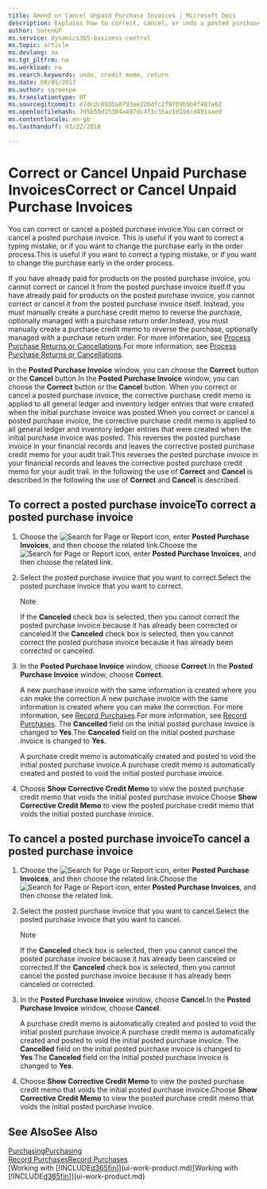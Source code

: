 ```yaml
---
title: Amend or Cancel Unpaid Purchase Invoices | Microsoft Docs
description: Explains how to correct, cancel, or undo a posted purchase invoice and automatically create a purchase credit memo.
author: SorenGP
ms.service: dynamics365-business-central
ms.topic: article
ms.devlang: na
ms.tgt_pltfrm: na
ms.workload: na
ms.search.keywords: undo, credit memo, return
ms.date: 08/01/2017
ms.author: sgroespe
ms.translationtype: HT
ms.sourcegitcommit: e7dcdc0935a8793ae226dfc2f9709b5b8f487a62
ms.openlocfilehash: 7d5b59d15304a497dc4f3c35ac1d19dcd491aaed
ms.contentlocale: en-gb
ms.lasthandoff: 03/22/2018

---
```

# <a name="correct-or-cancel-unpaid-purchase-invoices"></a><span data-ttu-id="0fd9e-103">Correct or Cancel Unpaid Purchase Invoices</span><span class="sxs-lookup"><span data-stu-id="0fd9e-103">Correct or Cancel Unpaid Purchase Invoices</span></span>
<span data-ttu-id="0fd9e-104">You can correct or cancel a posted purchase invoice.</span><span class="sxs-lookup"><span data-stu-id="0fd9e-104">You can correct or cancel a posted purchase invoice.</span></span> <span data-ttu-id="0fd9e-105">This is useful if you want to correct a typing mistake, or if you want to change the purchase early in the order process.</span><span class="sxs-lookup"><span data-stu-id="0fd9e-105">This is useful if you want to correct a typing mistake, or if you want to change the purchase early in the order process.</span></span>

<span data-ttu-id="0fd9e-106">If you have already paid for products on the posted purchase invoice, you cannot correct or cancel it from the posted purchase invoice itself.</span><span class="sxs-lookup"><span data-stu-id="0fd9e-106">If you have already paid for products on the posted purchase invoice, you cannot correct or cancel it from the posted purchase invoice itself.</span></span> <span data-ttu-id="0fd9e-107">Instead, you must manually create a purchase credit memo to reverse the purchase, optionally managed with a purchase return order.</span><span class="sxs-lookup"><span data-stu-id="0fd9e-107">Instead, you must manually create a purchase credit memo to reverse the purchase, optionally managed with a purchase return order.</span></span> <span data-ttu-id="0fd9e-108">For more information, see [Process Purchase Returns or Cancellations](purchasing-how-process-purchase-returns-cancellations.md).</span><span class="sxs-lookup"><span data-stu-id="0fd9e-108">For more information, see [Process Purchase Returns or Cancellations](purchasing-how-process-purchase-returns-cancellations.md).</span></span>

<span data-ttu-id="0fd9e-109">In the **Posted Purchase Invoice** window, you can choose the **Correct** button or the **Cancel** button.</span><span class="sxs-lookup"><span data-stu-id="0fd9e-109">In the **Posted Purchase Invoice** window, you can choose the **Correct** button or the **Cancel** button.</span></span> <span data-ttu-id="0fd9e-110">When you correct or cancel a posted purchase invoice, the corrective purchase credit memo is applied to all general ledger and inventory ledger entries that were created when the initial purchase invoice was posted.</span><span class="sxs-lookup"><span data-stu-id="0fd9e-110">When you correct or cancel a posted purchase invoice, the corrective purchase credit memo is applied to all general ledger and inventory ledger entries that were created when the initial purchase invoice was posted.</span></span> <span data-ttu-id="0fd9e-111">This reverses the posted purchase invoice in your financial records and leaves the corrective posted purchase credit memo for your audit trail.</span><span class="sxs-lookup"><span data-stu-id="0fd9e-111">This reverses the posted purchase invoice in your financial records and leaves the corrective posted purchase credit memo for your audit trail.</span></span> <span data-ttu-id="0fd9e-112">In the following the use of **Correct** and **Cancel** is described.</span><span class="sxs-lookup"><span data-stu-id="0fd9e-112">In the following the use of **Correct** and **Cancel** is described.</span></span>

## <a name="to-correct-a-posted-purchase-invoice"></a><span data-ttu-id="0fd9e-113">To correct a posted purchase invoice</span><span class="sxs-lookup"><span data-stu-id="0fd9e-113">To correct a posted purchase invoice</span></span>
1. <span data-ttu-id="0fd9e-114">Choose the ![Search for Page or Report](media/ui-search/search_small.png "Search for Page or Report icon") icon, enter **Posted Purchase Invoices**, and then choose the related link.</span><span class="sxs-lookup"><span data-stu-id="0fd9e-114">Choose the ![Search for Page or Report](media/ui-search/search_small.png "Search for Page or Report icon") icon, enter **Posted Purchase Invoices**, and then choose the related link.</span></span>  
2. <span data-ttu-id="0fd9e-115">Select the posted purchase invoice that you want to correct.</span><span class="sxs-lookup"><span data-stu-id="0fd9e-115">Select the posted purchase invoice that you want to correct.</span></span>  

    > [!NOTE]  
    >   <span data-ttu-id="0fd9e-116">If the **Canceled** check box is selected, then you cannot correct the posted purchase invoice because it has already been corrected or canceled.</span><span class="sxs-lookup"><span data-stu-id="0fd9e-116">If the **Canceled** check box is selected, then you cannot correct the posted purchase invoice because it has already been corrected or canceled.</span></span>
3. <span data-ttu-id="0fd9e-117">In the **Posted Purchase Invoice** window, choose **Correct**.</span><span class="sxs-lookup"><span data-stu-id="0fd9e-117">In the **Posted Purchase Invoice** window, choose **Correct**.</span></span>

    <span data-ttu-id="0fd9e-118">A new purchase invoice with the same information is created where you can make the correction.</span><span class="sxs-lookup"><span data-stu-id="0fd9e-118">A new purchase invoice with the same information is created where you can make the correction.</span></span> <span data-ttu-id="0fd9e-119">For more information, see [Record Purchases](purchasing-how-record-purchases.md).</span><span class="sxs-lookup"><span data-stu-id="0fd9e-119">For more information, see [Record Purchases](purchasing-how-record-purchases.md).</span></span> <span data-ttu-id="0fd9e-120">The **Cancelled** field on the initial posted purchase invoice is changed to **Yes**.</span><span class="sxs-lookup"><span data-stu-id="0fd9e-120">The **Canceled** field on the initial posted purchase invoice is changed to **Yes**.</span></span>

    <span data-ttu-id="0fd9e-121">A purchase credit memo is automatically created and posted to void the initial posted purchase invoice.</span><span class="sxs-lookup"><span data-stu-id="0fd9e-121">A purchase credit memo is automatically created and posted to void the initial posted purchase invoice.</span></span>
4. <span data-ttu-id="0fd9e-122">Choose **Show Corrective Credit Memo** to view the posted purchase credit memo that voids the initial posted purchase invoice.</span><span class="sxs-lookup"><span data-stu-id="0fd9e-122">Choose **Show Corrective Credit Memo** to view the posted purchase credit memo that voids the initial posted purchase invoice.</span></span>

## <a name="to-cancel-a-posted-purchase-invoice"></a><span data-ttu-id="0fd9e-123">To cancel a posted purchase invoice</span><span class="sxs-lookup"><span data-stu-id="0fd9e-123">To cancel a posted purchase invoice</span></span>
1. <span data-ttu-id="0fd9e-124">Choose the ![Search for Page or Report](media/ui-search/search_small.png "Search for Page or Report icon") icon, enter **Posted Purchase Invoices**, and then choose the related link.</span><span class="sxs-lookup"><span data-stu-id="0fd9e-124">Choose the ![Search for Page or Report](media/ui-search/search_small.png "Search for Page or Report icon") icon, enter **Posted Purchase Invoices**, and then choose the related link.</span></span>  
2. <span data-ttu-id="0fd9e-125">Select the posted purchase invoice that you want to cancel.</span><span class="sxs-lookup"><span data-stu-id="0fd9e-125">Select the posted purchase invoice that you want to cancel.</span></span>

    > [!NOTE]  
    >   <span data-ttu-id="0fd9e-126">If the **Canceled** check box is selected, then you cannot cancel the posted purchase invoice because it has already been canceled or corrected.</span><span class="sxs-lookup"><span data-stu-id="0fd9e-126">If the **Canceled** check box is selected, then you cannot cancel the posted purchase invoice because it has already been canceled or corrected.</span></span>
3. <span data-ttu-id="0fd9e-127">In the **Posted Purchase Invoice** window, choose **Cancel**.</span><span class="sxs-lookup"><span data-stu-id="0fd9e-127">In the **Posted Purchase Invoice** window, choose **Cancel**.</span></span>

    <span data-ttu-id="0fd9e-128">A purchase credit memo is automatically created and posted to void the initial posted purchase invoice.</span><span class="sxs-lookup"><span data-stu-id="0fd9e-128">A purchase credit memo is automatically created and posted to void the initial posted purchase invoice.</span></span> <span data-ttu-id="0fd9e-129">The **Cancelled** field on the initial posted purchase invoice is changed to **Yes**.</span><span class="sxs-lookup"><span data-stu-id="0fd9e-129">The **Canceled** field on the initial posted purchase invoice is changed to **Yes**.</span></span>
4. <span data-ttu-id="0fd9e-130">Choose **Show Corrective Credit Memo** to view the posted purchase credit memo that voids the initial posted purchase invoice.</span><span class="sxs-lookup"><span data-stu-id="0fd9e-130">Choose **Show Corrective Credit Memo** to view the posted purchase credit memo that voids the initial posted purchase invoice.</span></span>

## <a name="see-also"></a><span data-ttu-id="0fd9e-131">See Also</span><span class="sxs-lookup"><span data-stu-id="0fd9e-131">See Also</span></span>
[<span data-ttu-id="0fd9e-132">Purchasing</span><span class="sxs-lookup"><span data-stu-id="0fd9e-132">Purchasing</span></span>](purchasing-manage-purchasing.md)  
[<span data-ttu-id="0fd9e-133">Record Purchases</span><span class="sxs-lookup"><span data-stu-id="0fd9e-133">Record Purchases</span></span>](purchasing-how-record-purchases.md)  
<span data-ttu-id="0fd9e-134">[Working with [!INCLUDE[d365fin](includes/d365fin_md.md)]](ui-work-product.md)</span><span class="sxs-lookup"><span data-stu-id="0fd9e-134">[Working with [!INCLUDE[d365fin](includes/d365fin_md.md)]](ui-work-product.md)</span></span>

